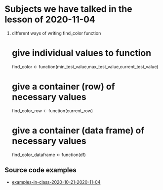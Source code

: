 # Subjects we have talked in the lesson of 2020-11-04


1. different ways of writing find_color function

	# give individual values to function
	find_color <- function(min_test_value,max_test_value,current_test_value)

	# give a container (row) of necessary values
	find_color_row <- function(current_row)


	# give a container (data frame) of necessary values
	find_color_dataframe <- function(df)




## Source code examples

- [examples-in-class-2020-10-21-2020-11-04](source-files-2020/r-course-jacobs-2020-11-04.7z)


